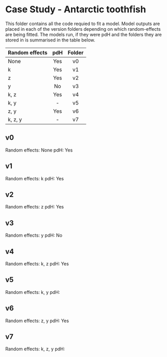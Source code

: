# Case Study - Antarctic toothfish

This folder contains all the code requied to fit a model.  Model outputs are
placed in each of the version folders depending on which random-effects are
being fitted. The models run, if they were pdH and the folders they are stored
in is summarised in the table below.

| Random effects | pdH | Folder |
| -------------- |:---:|:------:|
| None           | Yes | v0     |
| k              | Yes | v1     |
| z              | Yes | v2     |
| y              | No  | v3     |
| k, z           | Yes | v4     |
| k, y           | -   | v5     |
| z, y           | Yes | v6     |
| k, z, y        | -   | v7     |



## v0

Random effects: None
pdH: Yes


## v1

Random effects: k
pdH: Yes


## v2

Random effects: z
pdH: Yes


## v3

Random effects: y
pdH: No


## v4

Random effects: k, z
pdH: Yes


## v5

Random effects: k, y
pdH:


## v6

Random effects: z, y
pdH: Yes


## v7

Random effects: k, z, y
pdH:


